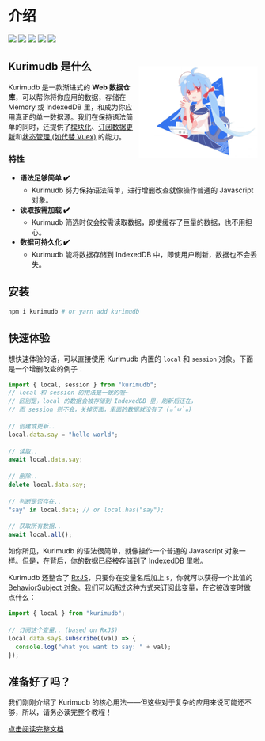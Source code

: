 # 介绍

[![](https://img.shields.io/badge/github-kurimudb-white.svg)](https://github.com/akirarika/kurimudb) ![](https://img.shields.io/github/forks/akirarika/kurimudb) ![](https://img.shields.io/github/stars/akirarika/kurimudb) ![](https://img.shields.io/badge/language-javascript-orange.svg) ![](https://img.shields.io/github/license/akirarika/kurimudb)

## Kurimudb 是什么

<img src="./docs/ill.jpg" style="margin-top:-32px;width:240px;float:right;"></img>

Kurimudb 是一款渐进式的 **Web 数据仓库**，可以帮你将你应用的数据，存储在 Memory 或 IndexedDB 里，和成为你应用真正的单一数据源。我们在保持语法简单的同时，还提供了[模块化](https://akirarika.github.io/kurimudb/intro/#模型)、[订阅数据更新](https://akirarika.github.io/kurimudb/monitor/)和[状态管理 (如代替 Vuex)](https://akirarika.github.io/kurimudb/state/) 的能力。

### 特性

- **语法足够简单 ✔️**
  - Kurimudb 努力保持语法简单，进行增删改查就像操作普通的 Javascript 对象。
- **读取按需加载 ✔️**
  - Kurimudb 筛选时仅会按需读取数据，即使缓存了巨量的数据，也不用担心。
- **数据可持久化 ✔️**
  - Kurimudb 能将数据存储到 IndexedDB 中，即使用户刷新，数据也不会丢失。

## 安装

```sh
npm i kurimudb # or yarn add kurimudb
```

## 快速体验

想快速体验的话，可以直接使用 Kurimudb 内置的 `local` 和 `session` 对象。下面是一个增删改查的例子：

```js
import { local, session } from "kurimudb";
// local 和 session 的用法是一致的喔~
// 区别是，local 的数据会被存储到 IndexedDB 里，刷新后还在，
// 而 session 则不会，关掉页面，里面的数据就没有了 (๑´ㅂ`๑)

// 创建或更新..
local.data.say = "hello world";

// 读取..
await local.data.say;

// 删除..
delete local.data.say;

// 判断是否存在..
"say" in local.data; // or local.has("say");

// 获取所有数据..
await local.all();
```

如你所见，Kurimudb 的语法很简单，就像操作一个普通的 Javascript 对象一样。但是，在背后，你的数据已经被存储到了 IndexedDB 里啦。

Kurimudb 还整合了 [RxJS](https://rxjs.dev/)，只要你在变量名后加上 `$`，你就可以获得一个此值的 [BehaviorSubject 对象](https://rxjs.dev/guide/subject#behaviorsubject)。我们可以通过这种方式来订阅此变量，在它被改变时做点什么：

```js {4}
import { local } from "kurimudb";

// 订阅这个变量.. (based on RxJS)
local.data.say$.subscribe((val) => {
  console.log("what you want to say: " + val);
});
```

## 准备好了吗？

我们刚刚介绍了 Kurimudb 的核心用法——但这些对于复杂的应用来说可能还不够，所以，请务必读完整个教程！

[点击阅读完整文档](https://akirarika.github.io/kurimudb/intro/)
